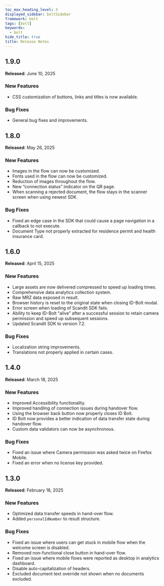 ```yaml
---
toc_max_heading_level: 3
displayed_sidebar: boltSidebar
framework: bolt
tags: [bolt]
keywords:
  - bolt
hide_title: true
title: Release Notes
---
```


## 1.9.0

**Released**: June 10, 2025

### New Features

* CSS customization of buttons, links and titles is now available.

### Bug Fixes

* General bug fixes and improvements.

## 1.8.0

**Released**: May 26, 2025

### New Features

* Images in the flow can now be customized.
* Fonts used in the flow can now be customized.
* Reduction of images throughout the flow.
* New “connection status” indicator on the QR page.
* When scanning a rejected document, the flow stays in the scanner screen when using newest SDK.

### Bug Fixes

* Fixed an edge case in the SDK that could cause a page navigation in a callback to not execute.
* Document Type not properly extracted for residence permit and health insurance card.

## 1.6.0

**Released**: April 15, 2025

### New Features

* Large assets are now delivered compressed to speed up loading times.
* Comprehensive data analytics collection system.
* Raw MRZ data exposed in result.
* Browser history is reset to the original state when closing ID-Bolt modal.
* Error screen when loading of Scandit SDK fails.
* Ability to keep ID-Bolt “alive” after a successful session to retain camera permission and speed up subsequent sessions.
* Updated Scandit SDK to version 7.2.

### Bug Fixes

* Localization string improvements.
* Translations not properly applied in certain cases.

## 1.4.0

**Released**: March 18, 2025

### New Features

* Improved Accessibility functionality.
* Improved handling of connection issues during handover flow.
* Using the browser back button now properly closes ID Bolt.
* ID Bolt now provides a better indication of data transfer state during handover flow.
* Custom data validators can now be asynchronous.

### Bug Fixes

* Fixed an issue where Camera permission was asked twice on Firefox Mobile.
* Fixed an error when no license key provided.

## 1.3.0

**Released**: February 18, 2025

### New Features

* Optimized data transfer speeds in hand-over flow.
* Added `personalIdNumber` to result structure.

### Bug Fixes

* Fixed an issue where users can get stuck in mobile flow when the welcome screen is disabled.
* Removed non-functional close button in hand-over flow.
* Fixed an issue where mobile flows were reported as desktop in analytics dashboard.
* Disable auto-capitalization of headers.
* Excluded document text override not shown when no documents excluded.
